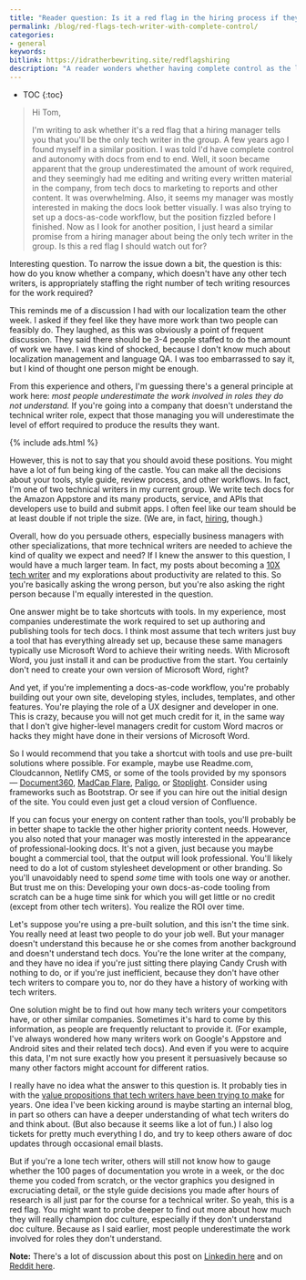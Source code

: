 ```yaml
---
title: "Reader question: Is it a red flag in the hiring process if they tell you that you'll be the only tech writer, with complete control over everything?"
permalink: /blog/red-flags-tech-writer-with-complete-control/
categories:
- general
keywords:
bitlink: https://idratherbewriting.site/redflagshiring
description: "A reader wonders whether having complete control as the lone writer in a company is a red flag he should watch out for, based on his previous experience. I agree that it is."
---
```


* TOC
{:toc}

> Hi Tom,
>
> I'm writing to ask whether it's a red flag that a hiring manager tells you that you'll be the only tech writer in the group. A few years ago I found myself in a similar position. I was told I'd have complete control and autonomy with docs from end to end. Well, it soon became apparent that the group underestimated the amount of work required, and they seemingly had me editing and writing every written material in the company, from tech docs to marketing to reports and other content. It was overwhelming. Also, it seems my manager was mostly interested in making the docs look better visually. I was also trying to set up a docs-as-code workflow, but the position fizzled before I finished. Now as I look for another position, I just heard a similar promise from a hiring manager about being the only tech writer in the group. Is this a red flag I should watch out for?

Interesting question. To narrow the issue down a bit, the question is this: how do you know whether a company, which doesn't have any other tech writers, is appropriately staffing the right number of tech writing resources for the work required?

This reminds me of a discussion I had with our localization team the other week. I asked if they feel like they have more work than two people can feasibly do. They laughed, as this was obviously a point of frequent discussion. They said there should be 3-4 people staffed to do the amount of work we have. I was kind of shocked, because I don't know much about localization management and language QA. I was too embarrassed to say it, but I kind of thought one person might be enough.

From this experience and others, I'm guessing there's a general principle at work here: *most people underestimate the work involved in roles they do not understand.* If you're going into a company that doesn't understand the technical writer role, expect that those managing you will underestimate the level of effort required to produce the results they want.

{% include ads.html %}

However, this is not to say that you should avoid these positions. You might have a lot of fun being king of the castle. You can make all the decisions about your tools, style guide, review process, and other workflows. In fact, I'm one of two technical writers in my current group. We write tech docs for the Amazon Appstore and its many products, service, and APIs that developers use to build and submit apps. I often feel like our team should be at least double if not triple the size. (We are, in fact, [hiring](https://idratherbewriting.com/blog/technical-writer-position-amazon-appstore-seattle-may-2019/), though.)

Overall, how do you persuade others, especially business managers with other specializations, that more technical writers are needed to achieve the kind of quality we expect and need? If I knew the answer to this question, I would have a much larger team. In fact, my posts about becoming a [10X tech writer](https://idratherbewriting.com/2019/02/07/how-to-become-a-10x-technical-writer-in-the-workplace/) and my explorations about productivity are related to this. So you're basically asking the wrong person, but you're also asking the right person because I'm equally interested in the question.

One answer might be to take shortcuts with tools. In my experience, most companies underestimate the work required to set up authoring and publishing tools for tech docs. I think most assume that tech writers just buy a tool that has everything already set up, because these same managers typically use Microsoft Word to achieve their writing needs. With Microsoft Word, you just install it and can be productive from the start. You certainly don't need to create your own version of Microsoft Word, right?

And yet, if you're implementing a docs-as-code workflow, you're probably building out your own site, developing styles, includes, templates, and other features. You're playing the role of a UX designer and developer in one. This is crazy, because you will not get much credit for it, in the same way that I don't give higher-level managers credit for custom Word macros or hacks they might have done in their versions of Microsoft Word.

So I would recommend that you take a shortcut with tools and use pre-built solutions where possible. For example, maybe use Readme.com, Cloudcannon, Netlify CMS, or some of the tools provided by my sponsors &mdash; [Document360](https://document360.io/?ref=idratherbewriting), [MadCap Flare](https://www.madcapsoftware.com/madcap-flare-2019/?utm_source=IdRatherBeWriting&utm_campaign=Flare2019&utm_medium=Banner), [Paligo](http://www.paligo.se/), or [Stoplight](https://stoplight.io/?utm_source=idratherbewriting). Consider using frameworks such as Bootstrap. Or see if you can hire out the initial design of the site. You could even just get a cloud version of Confluence.

If you can focus your energy on content rather than tools, you'll probably be in better shape to tackle the other higher priority content needs. However, you also noted that your manager was mostly interested in the appearance of professional-looking docs. It's not a given, just because you maybe bought a commercial tool, that the output will look professional. You'll likely need to do a lot of custom stylesheet development or other branding. So you'll unavoidably need to spend *some* time with tools one way or another. But trust me on this: Developing your own docs-as-code tooling from scratch can be a huge time sink for which you will get little or no credit (except from other tech writers). You realize the ROI over time.

Let's suppose you're using a pre-built solution, and this isn't the time sink. You really need at least two people to do your job well. But your manager doesn't understand this because he or she comes from another background and doesn't understand tech docs. You're the lone writer at the company, and they have no idea if you're just sitting there playing Candy Crush with nothing to do, or if you're just inefficient, because they don't have other tech writers to compare you to, nor do they have a history of working with tech writers.

One solution might be to find out how many tech writers your competitors have, or other similar companies. Sometimes it's hard to come by this information, as people are frequently reluctant to provide it. (For example, I've always wondered how many writers work on Google's Appstore and Android sites and their related tech docs). And even if you were to acquire this data, I'm not sure exactly how you present it persuasively because so many other factors might account for different ratios.

I really have no idea what the answer to this question is. It probably ties in with the [value propositions that tech writers have been trying to make](https://idratherbewriting.com/2017/12/28/value-of-tech-comm-in-company-part1/) for years. One idea I've been kicking around is maybe starting an internal blog, in part so others can have a deeper understanding of what tech writers do and think about. (But also because it seems like a lot of fun.) I also log tickets for pretty much everything I do, and try to keep others aware of doc updates through occasional email blasts.

But if you're a lone tech writer, others will still not know how to gauge whether the 100 pages of documentation you wrote in a week, or the doc theme you coded from scratch, or the vector graphics you designed in excruciating detail, or the style guide decisions you made after hours of research is all just par for the course for a technical writer. So yeah, this is a red flag. You might want to probe deeper to find out more about how much they will really champion doc culture, especially if they don't understand doc culture. Because as I said earlier, most people underestimate the work involved for roles they don't understand.

**Note:** There's a lot of discussion about this post on [Linkedin here](https://www.linkedin.com/feed/update/urn:li:activity:6534815124753125376/) and on [Reddit here](https://www.reddit.com/r/technicalwriting/comments/bs49m8/is_being_the_only_tech_writer_at_a_company_a/).
